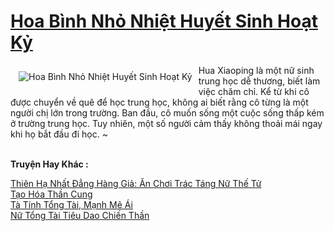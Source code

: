<a href="https://truyentiki.com/hoa-binh-nho-nhiet-huyet-sinh-hoat-ky.31653/" title="Hoa Bình Nhỏ Nhiệt Huyết Sinh Hoạt Kỷ"><h1>Hoa Bình Nhỏ Nhiệt Huyết Sinh Hoạt Kỷ</h1></a><div style="display:table"><img align="right" style="float: left; padding: 10px;" src="https://truyentiki.com/a/img/str/src/31653.jpg" alt="Hoa Bình Nhỏ Nhiệt Huyết Sinh Hoạt Kỷ">Hua Xiaoping là một nữ sinh trung học dễ thương, biết làm việc chăm chỉ. Kể từ khi cô được chuyển về quê để học trung học, không ai biết rằng cô từng là một người chị lớn trong trường. Ban đầu, cô muốn sống một cuộc sống thấp kém ở trường trung học. Tuy nhiên, một số người cảm thấy không thoải mái ngay khi họ bắt đầu đi học. ~</div><p><br><b>Truyện Hay Khác :</b></p><a href="https://truyentiki.com/thien-ha-nhat-dang-hang-gia-an-choi-trac-tang-nu-the-tu.31652/" alt="Thiên Hạ Nhất Đẳng Hàng Giả: Ăn Chơi Trác Táng Nữ Thế Tử">Thiên Hạ Nhất Đẳng Hàng Giả: Ăn Chơi Trác Táng Nữ Thế Tử</a><br/><a href="https://dichwiki.blogspot.com/2020/06/tao-hoa-than-cung.html" alt="Tạo Hóa Thần Cung">Tạo Hóa Thần Cung</a><br/><a href="https://github.com/nownovels/truyenhay/tree/master/truyenhay/30334/README.md" alt="Tà Tính Tổng Tài, Mạnh Mẽ Ái">Tà Tính Tổng Tài, Mạnh Mẽ Ái</a><br/><a href="https://github.com/nownovels/truyenhay/tree/master/truyenhay/30517/README.md" alt="Nữ Tổng Tài Tiêu Dao Chiến Thần">Nữ Tổng Tài Tiêu Dao Chiến Thần</a><br/>